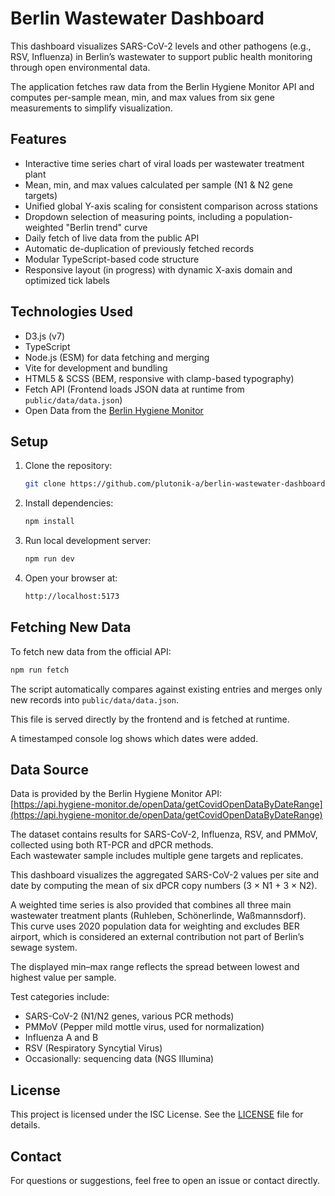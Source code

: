 # Berlin Wastewater Dashboard

This dashboard visualizes SARS-CoV-2 levels and other pathogens (e.g., RSV, Influenza) in Berlin’s wastewater to support public health monitoring through open environmental data.

The application fetches raw data from the Berlin Hygiene Monitor API and computes per-sample mean, min, and max values from six gene measurements to simplify visualization.

## Features

- Interactive time series chart of viral loads per wastewater treatment plant  
- Mean, min, and max values calculated per sample (N1 & N2 gene targets)  
- Unified global Y-axis scaling for consistent comparison across stations  
- Dropdown selection of measuring points, including a population-weighted "Berlin trend" curve  
- Daily fetch of live data from the public API  
- Automatic de-duplication of previously fetched records  
- Modular TypeScript-based code structure  
- Responsive layout (in progress) with dynamic X-axis domain and optimized tick labels

## Technologies Used

- D3.js (v7)
- TypeScript
- Node.js (ESM) for data fetching and merging
- Vite for development and bundling
- HTML5 & SCSS (BEM, responsive with clamp-based typography)
- Fetch API (Frontend loads JSON data at runtime from `public/data/data.json`)
- Open Data from the [Berlin Hygiene Monitor](https://hygiene-monitor.de/dashboard/corona)

## Setup

1. Clone the repository:  
   ```bash
   git clone https://github.com/plutonik-a/berlin-wastewater-dashboard-ts.git
   ```
2. Install dependencies:
   ```bash
   npm install
   ```
3. Run local development server:
   ```bash
   npm run dev
   ```
4. Open your browser at:
   ```bash
   http://localhost:5173
   ```

## Fetching New Data

To fetch new data from the official API:
```bash
npm run fetch
```
The script automatically compares against existing entries and merges only new records into `public/data/data.json`.

This file is served directly by the frontend and is fetched at runtime.

A timestamped console log shows which dates were added.

## Data Source

Data is provided by the Berlin Hygiene Monitor API:  
[https://api.hygiene-monitor.de/openData/getCovidOpenDataByDateRange](https://api.hygiene-monitor.de/openData/getCovidOpenDataByDateRange)

The dataset contains results for SARS-CoV-2, Influenza, RSV, and PMMoV, collected using both RT-PCR and dPCR methods.  
Each wastewater sample includes multiple gene targets and replicates.

This dashboard visualizes the aggregated SARS-CoV-2 values per site and date by computing the mean of six dPCR copy numbers (3 × N1 + 3 × N2).  

A weighted time series is also provided that combines all three main wastewater treatment plants (Ruhleben, Schönerlinde, Waßmannsdorf).  
This curve uses 2020 population data for weighting and excludes BER airport, which is considered an external contribution not part of Berlin’s sewage system.

The displayed min–max range reflects the spread between lowest and highest value per sample.

Test categories include:

- SARS-CoV-2 (N1/N2 genes, various PCR methods)
- PMMoV (Pepper mild mottle virus, used for normalization)
- Influenza A and B
- RSV (Respiratory Syncytial Virus)
- Occasionally: sequencing data (NGS Illumina)

## License

This project is licensed under the ISC License.
See the [LICENSE](./LICENSE.txt) file for details.

## Contact

For questions or suggestions, feel free to open an issue or contact directly.